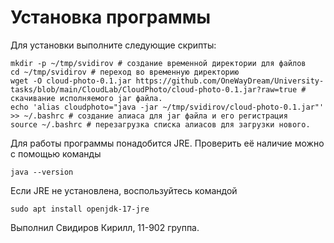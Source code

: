 # Установка программы

Для установки выполните следующие скрипты:

```
mkdir -p ~/tmp/svidirov # создание временной директории для файлов
cd ~/tmp/svidirov # переход во временную директорию
wget -O cloud-photo-0.1.jar https://github.com/OneWayDream/University-tasks/blob/main/CloudLab/CloudPhoto/cloud-photo-0.1.jar?raw=true # скачивание исполняемого jar файла.
echo 'alias cloudphoto="java -jar ~/tmp/svidirov/cloud-photo-0.1.jar"' >> ~/.bashrc # создание алиаса для jar файла и его регистрация
source ~/.bashrc # перезагрузка списка алиасов для загрузки нового.
```

Для работы программы понадобится JRE. Проверить её наличие можно с помощью команды

```
java --version
```

Если JRE не установлена, воспользуйтесь командой
```
sudo apt install openjdk-17-jre
```

Выполнил Свидиров Кирилл, 11-902 группа.
